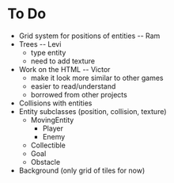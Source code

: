 # To Do
- Grid system for positions of entities	-- Ram
- Trees -- Levi
  - type entity
  - need to add texture
- Work on the HTML -- Victor
  - make it look more similar to other games
  - easier to read/understand
  - borrowed from other projects
- Collisions with entities
- Entity subclasses	(position, collision, texture)
  - MovingEntity
    - Player
    - Enemy
  - Collectible
  - Goal
  - Obstacle
- Background (only grid of tiles for now)